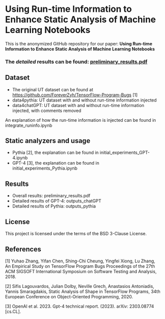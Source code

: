 # Using Run-time Information to Enhance Static Analysis of Machine Learning Notebooks

This is the anonymized GitHub repository for our paper: **Using Run-time Information to Enhance Static Analysis of Machine Learning Notebooks**

### The *detailed* results can be found: [preliminary_results.pdf](https://anonymous.4open.science/r/sa_ut_runinfo-B605/preliminary_results.pdf)

## Dataset

- The original UT dataset can be found at https://github.com/ForeverZyh/TensorFlow-Program-Bugs [1]
- data4pythia: UT dataset with and without run-time information injected
- data4chatGPT: UT dataset with and without run-time information injected, with comments removed

An explanation of how the run-time information is injected can be found in integrate_runinfo.ipynb

## Static analyzers and usage

- Pythia [2], the explanation can be found in initial_experiments_GPT-4.ipynb
- GPT-4 [3], the explanation can be found in initial_experiments_Pythia.ipynb

## Results

- Overall results: preliminary_results.pdf
- Detailed results of GPT-4: outputs_chatGPT
- Detailed results of Pythia: outputs_pythia

## License

This project is licensed under the terms of the BSD 3-Clause License.

## References

[1] Yuhao Zhang, Yifan Chen, Shing-Chi Cheung, Yingfei Xiong, Lu Zhang, An Empirical Study on TensorFlow Program Bugs Proceedings of the 27th ACM SIGSOFT International Symposium on Software Testing and Analysis, 2018.

[2] Sifis Lagouvardos, Julian Dolby, Neville Grech, Anastasios Antoniadis, Yannis Smaragdakis, Static Analysis of Shape in TensorFlow Programs, 34th European Conference on Object-Oriented Programming, 2020.

[3] OpenAI et al. 2023. Gpt-4 technical report. (2023). arXiv: 2303.08774 [cs.CL].
